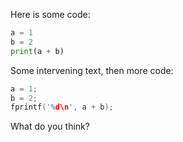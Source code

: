 Here is some code:

```python
a = 1
b = 2
print(a + b)
```

Some intervening text, then more code:

```c
a = 1;
b = 2;
fprintf('%d\n', a + b);
```

What do you think?
